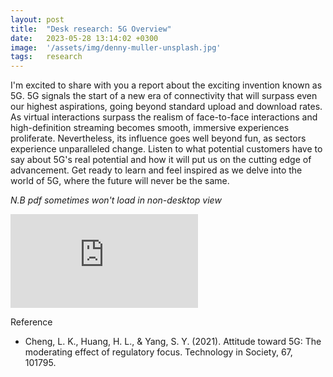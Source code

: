 ```yaml
---
layout: post
title:  "Desk research: 5G Overview"
date:   2023-05-28 13:14:02 +0300
image:  '/assets/img/denny-muller-unsplash.jpg'
tags:   research
---
```


I'm excited to share with you a report about the exciting invention known as 5G. 5G signals the start of a new era of connectivity that will surpass even our highest aspirations, going beyond standard upload and download rates. As virtual interactions surpass the realism of face-to-face interactions and high-definition streaming becomes smooth, immersive experiences proliferate. Nevertheless, its influence goes well beyond fun, as sectors experience unparalleled change. Listen to what potential customers have to say about 5G's real potential and how it will put us on the cutting edge of advancement. Get ready to learn and feel inspired as we delve into the world of 5G, where the future will never be the same.

<p><i>N.B pdf sometimes won't load in non-desktop view</i></p>

<p> </p>
<p><embed src="https://kiranaananda.github.io/portfolio/assets/pdf/5g-overview-may-2023.pdf" style="vertical-align:middle;margin:0px 0px" /></p>
<p> </p>

Reference
- Cheng, L. K., Huang, H. L., & Yang, S. Y. (2021). Attitude toward 5G: The moderating effect of regulatory focus. Technology in Society, 67, 101795.
